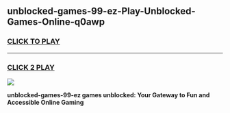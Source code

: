 
## unblocked-games-99-ez-Play-Unblocked-Games-Online-q0awp
<h3>
<a href="https://premium76.site?title=unblocked-games-99-ez&ref=25A">CLICK TO PLAY</a></h3>
<hr>

<h3>
<a href="https://premium76.site?title=unblocked-games-99-ez&ref=25A">CLICK 2 PLAY</a>
  
</h3>

<a href="https://premium76.site?title=unblocked-games-99-ez&ref=25A"><img src="https://clearcache.store/games.png"></a>


**unblocked-games-99-ez games unblocked: Your Gateway to Fun and Accessible Online Gaming**
